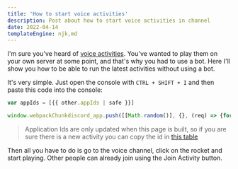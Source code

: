 ```yaml
---
title: 'How to start voice activities'
description: Post about how to start voice activities in channel
date: 2022-04-14
templateEngine: njk,md
---
```


I'm sure you've heard of [voice activities](https://support.discord.com/hc/en-us/articles/4422142836759-Boosted-Activities-Experiment-). You've wanted to play them on your own server at some point, and that's why you had to use a bot. Here I'll show you how to be able to run the latest activities without using a bot.  

It's very simple. Just open the console with `CTRL + SHIFT + I` and then paste this
code into the console:

```js
var appIds = [{{ other.appIds | safe }}]

window.webpackChunkdiscord_app.push([[Math.random()], {}, (req) => {for (const m of Object.keys(req.c).map((x) => req.c[x].exports).filter((x) => x)) {if (m.default && m.default.getEnabledAppIds !== undefined) {return m.default.getEnabledAppIds = () => appIds}}}]);
```

> Application Ids are only updated when this page is built, so if you are sure there is a new activity you can copy the id in [this table](https://github.com/xHyroM/discord-activities/blob/master/activities.md)

Then all you have to do is go to the voice channel, click on the rocket and start playing. Other people can already join using the Join Activity button.